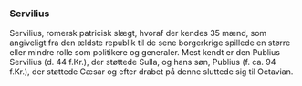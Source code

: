 ### Servilius


Servilius, romersk patricisk slægt, hvoraf der kendes 35 mænd, som angiveligt fra den ældste republik til de sene borgerkrige spillede en større eller mindre rolle som politikere og generaler. Mest kendt er den Publius Servilius (d. 44 f.Kr.), der støttede Sulla, og hans søn, Publius (f. ca. 94 f.Kr.), der støttede Cæsar og efter drabet på denne sluttede sig til Octavian.